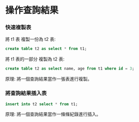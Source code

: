 # 操作查詢結果

### 快速複製表

將 t1 表 複製一份為 t2 表:

```sql
create table t2 as select * from t1;
```

將 t1 表的一部分 複製為 t2 表:

```sql
create table t2 as select name, age from t1 where id = 3;
```

原理: 將一個查詢結果當作一張表進行複製。

### 將查詢結果插入表

```sql
insert into t2 select * from t1;
```

原理: 將一個查詢結果當作一條條紀錄進行插入。